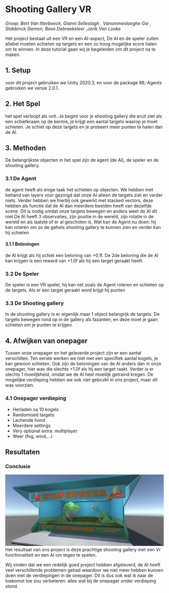 # Shooting Gallery VR
*Groep: Bert Van Itterbeeck, Gianni Selleslagh , Vanommeslaeghe Gie , Slabbinck Siemen,
Bavo Debraekeleer ,Jorik Van Looke*

Het project bestaat uit een VR en een AI-aspect, De AI en de speler zullen allebei moeten schieten op targets en een zo hoog mogelijke score halen om te winnen. In deze tutorial gaan wij je begeleiden om dit project na te maken.

## 1. Setup
voor dit project gebruiken we Unity 2020.3, en voor de package ML-Agents gebruiken we versie 2.0.1.

## 2. Het Spel
het spel verloopt als volt. Je begint voor je shooting gallery die eruit ziet als een schietkraam op de kermis, je krijgt een aantal targets waarop je moet schieten. Je schiet op deze targets en je probeert meer punten te halen dan de AI.

## 3. Methoden
De belangrijkste objecten in het spel zijn de agent (de AI), de speler en de shooting gallery.

### 3.1 De Agent
de agent heeft als enige taak het schieten op objecten. We hebben met behand van layers voor gezorgd dat onze AI alleen de targets ziet en verder niets. Verder hebben we hierbij ook gewerkt met stacked vectors, deze hebben als functie dat de AI dan meerdere beelden heeft van dezelfde scene. Dit is nodig omdat onze targets bewegen en anders weet de AI dit niet
De AI heeft 3 observaties, zijn positie in de wereld, zijn rotatie in de wereld en als laatste of er al geschoten is. Wat kan de Agent nu doen: hij kan roteren om zo de gehele shooting gallery te kunnen zien en verder kan hij schieten

#### 3.1.1 Beloningen
de AI krijgt als hij schiet een beloning van +0.1f. De 2de beloning die de AI kan krijgen is een reward van +1.0f als hij een target geraakt heeft.

### 3.2 De Speler
De speler is een VR speler, hij kan net zoals de Agent roteren en schieten op de targets. Als er een target geraakt word krijgt hij punten

### 3.3 De Shooting gallery
In de shooting gallery is er eigenlijk maar 1 object belangrijk de targets. De targets bewegen rond op in de gallery als fazanten, en deze moet je gaan schieten om je punten te krijgen.

## 4. Afwijken van onepager
Tussen onze onepager en het geleverde project zijn er een aantal verschillen. Ten eerste werken we niet met een specifiek aantal kogels, je kan gewoon schieten. Ook zijn de beloningen van de AI anders dan in onze onepager, hier was die slechts +1.0f als hij een target raakt. Verder is er slechts 1 moeilijkheid, omdat we de AI heel moeilijk getraind kregen.
De mogelijke verdieping hebben we ook niet gebruikt in ons project, maar dit was voorzien.
### 4.1 Onepager verdieping
* Herladen na 10 kogels
* Randomised targets
* Lachende hond
* Meerdere settings
* Very optional extra: multiplayer
* Weer (fog, wind,...)

## Resultaten

### Conclusie
![](https://github.com/AP-IT-GH/groepswerk-DarwinAnim8or/blob/808682d40577fbf1f7764f41ca1812b46a61e6e9/Pictures/ProjectScene.JPG)
Het resultaat van ons project is deze prachtige shooting gallery met een Vr functionaliteit en een AI om tegen te spelen.

Wij vinden dat we een redelijk goed project hebben afgeleverd, de AI heeft veel verschillende problemen gehad waardoor we niet meer hebben kunnen doen met de verdiepingen in de onepager. Dit is dus ook wat ik naar de toekomst toe zou verbeteren: alles wat bij de onepager onder verdieping stond.
